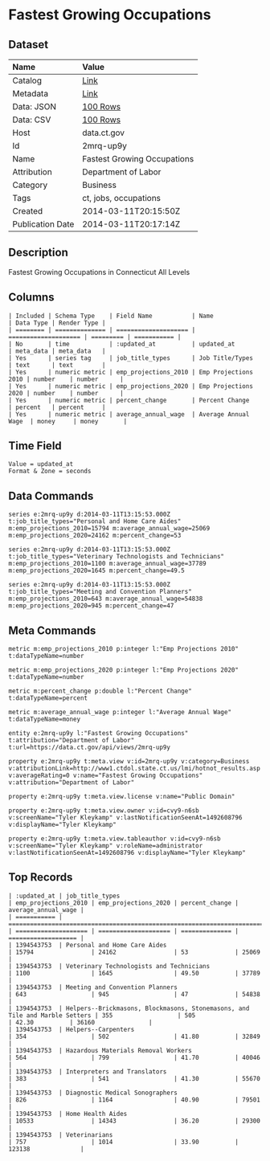 # Fastest Growing Occupations

## Dataset

| Name | Value |
| :--- | :---- |
| Catalog | [Link](https://catalog.data.gov/dataset/fastest-growing-occupations) |
| Metadata | [Link](https://data.ct.gov/api/views/2mrq-up9y) |
| Data: JSON | [100 Rows](https://data.ct.gov/api/views/2mrq-up9y/rows.json?max_rows=100) |
| Data: CSV | [100 Rows](https://data.ct.gov/api/views/2mrq-up9y/rows.csv?max_rows=100) |
| Host | data.ct.gov |
| Id | 2mrq-up9y |
| Name | Fastest Growing Occupations |
| Attribution | Department of Labor |
| Category | Business |
| Tags | ct, jobs, occupations |
| Created | 2014-03-11T20:15:50Z |
| Publication Date | 2014-03-11T20:17:14Z |

## Description

Fastest Growing Occupations in Connecticut All Levels

## Columns

```ls
| Included | Schema Type    | Field Name           | Name                 | Data Type | Render Type |
| ======== | ============== | ==================== | ==================== | ========= | =========== |
| No       | time           | :updated_at          | updated_at           | meta_data | meta_data   |
| Yes      | series tag     | job_title_types      | Job Title/Types      | text      | text        |
| Yes      | numeric metric | emp_projections_2010 | Emp Projections 2010 | number    | number      |
| Yes      | numeric metric | emp_projections_2020 | Emp Projections 2020 | number    | number      |
| Yes      | numeric metric | percent_change       | Percent Change       | percent   | percent     |
| Yes      | numeric metric | average_annual_wage  | Average Annual Wage  | money     | money       |
```

## Time Field

```ls
Value = updated_at
Format & Zone = seconds
```

## Data Commands

```ls
series e:2mrq-up9y d:2014-03-11T13:15:53.000Z t:job_title_types="Personal and Home Care Aides" m:emp_projections_2010=15794 m:average_annual_wage=25069 m:emp_projections_2020=24162 m:percent_change=53

series e:2mrq-up9y d:2014-03-11T13:15:53.000Z t:job_title_types="Veterinary Technologists and Technicians" m:emp_projections_2010=1100 m:average_annual_wage=37789 m:emp_projections_2020=1645 m:percent_change=49.5

series e:2mrq-up9y d:2014-03-11T13:15:53.000Z t:job_title_types="Meeting and Convention Planners" m:emp_projections_2010=643 m:average_annual_wage=54838 m:emp_projections_2020=945 m:percent_change=47
```

## Meta Commands

```ls
metric m:emp_projections_2010 p:integer l:"Emp Projections 2010" t:dataTypeName=number

metric m:emp_projections_2020 p:integer l:"Emp Projections 2020" t:dataTypeName=number

metric m:percent_change p:double l:"Percent Change" t:dataTypeName=percent

metric m:average_annual_wage p:integer l:"Average Annual Wage" t:dataTypeName=money

entity e:2mrq-up9y l:"Fastest Growing Occupations" t:attribution="Department of Labor" t:url=https://data.ct.gov/api/views/2mrq-up9y

property e:2mrq-up9y t:meta.view v:id=2mrq-up9y v:category=Business v:attributionLink=http://www1.ctdol.state.ct.us/lmi/hotnot_results.asp v:averageRating=0 v:name="Fastest Growing Occupations" v:attribution="Department of Labor"

property e:2mrq-up9y t:meta.view.license v:name="Public Domain"

property e:2mrq-up9y t:meta.view.owner v:id=cvy9-n6sb v:screenName="Tyler Kleykamp" v:lastNotificationSeenAt=1492608796 v:displayName="Tyler Kleykamp"

property e:2mrq-up9y t:meta.view.tableauthor v:id=cvy9-n6sb v:screenName="Tyler Kleykamp" v:roleName=administrator v:lastNotificationSeenAt=1492608796 v:displayName="Tyler Kleykamp"
```

## Top Records

```ls
| :updated_at | job_title_types                                                             | emp_projections_2010 | emp_projections_2020 | percent_change | average_annual_wage | 
| =========== | =========================================================================== | ==================== | ==================== | ============== | =================== | 
| 1394543753  | Personal and Home Care Aides                                                | 15794                | 24162                | 53             | 25069               | 
| 1394543753  | Veterinary Technologists and Technicians                                    | 1100                 | 1645                 | 49.50          | 37789               | 
| 1394543753  | Meeting and Convention Planners                                             | 643                  | 945                  | 47             | 54838               | 
| 1394543753  | Helpers--Brickmasons, Blockmasons, Stonemasons, and Tile and Marble Setters | 355                  | 505                  | 42.30          | 36160               | 
| 1394543753  | Helpers--Carpenters                                                         | 354                  | 502                  | 41.80          | 32849               | 
| 1394543753  | Hazardous Materials Removal Workers                                         | 564                  | 799                  | 41.70          | 40046               | 
| 1394543753  | Interpreters and Translators                                                | 383                  | 541                  | 41.30          | 55670               | 
| 1394543753  | Diagnostic Medical Sonographers                                             | 826                  | 1164                 | 40.90          | 79501               | 
| 1394543753  | Home Health Aides                                                           | 10533                | 14343                | 36.20          | 29300               | 
| 1394543753  | Veterinarians                                                               | 757                  | 1014                 | 33.90          | 123138              | 
```